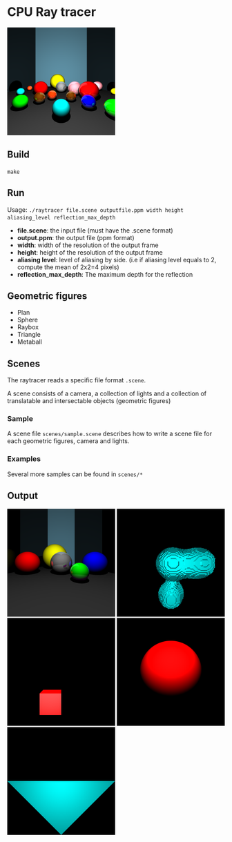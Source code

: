 # CPU Ray tracer

<img src="output_sample/big.png" width="250" height="250">

## Build

``make``

## Run
Usage:
 ``./raytracer file.scene outputfile.ppm width height aliasing_level reflection_max_depth``

* **file.scene**: the input file (must have the .scene format)
* **output.ppm**: the output file (ppm format)
*  **width**: width of the resolution of the output frame
*  **height**: height of the resolution of the output frame
*  **aliasing level**: level of aliasing by side. (i.e if aliasing level equals to 2, compute the mean of 2x2=4 pixels)
* **reflection_max_depth**: The maximum depth for the reflection

## Geometric figures

* Plan
* Sphere
* Raybox
* Triangle
* Metaball

## Scenes

The raytracer reads a specific file format ``.scene``.

A scene consists of a camera, a collection of lights and a collection of translatable and intersectable objects (geometric figures)

### Sample

A scene file ``scenes/sample.scene`` describes how to write a scene file for each geometric figures, camera and lights. 

### Examples

Several more samples can be found in ``scenes/*``

## Output

<img src="output_sample/multiple-spheres.png" width="250" height="250">
<img src="output_sample/1metaball.png" width="250" height="250">
<img src="output_sample/1raybox.png" width="250" height="250">
<img src="output_sample/1sphere.png" width="250" height="250">
<img src="output_sample/1triangle.png" width="250" height="250">
